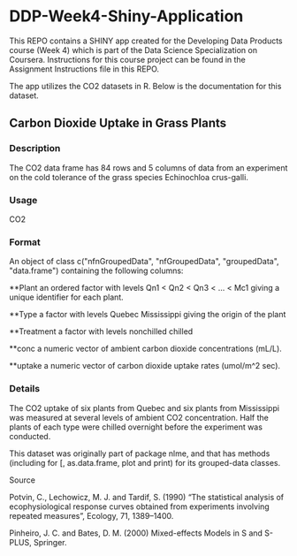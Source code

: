 # DDP-Week4-Shiny-Application

This REPO contains a SHINY app created for the Developing Data Products course (Week 4) which is part of the Data Science Specialization on Coursera. Instructions for this course project can be found in the Assignment Instructions file in this REPO.

The app utilizes the CO2 datasets in R. Below is the documentation for this dataset.

## Carbon Dioxide Uptake in Grass Plants

### Description

The CO2 data frame has 84 rows and 5 columns of data from an experiment on the cold tolerance of the grass species Echinochloa crus-galli.

### Usage

CO2

### Format

An object of class c("nfnGroupedData", "nfGroupedData", "groupedData", "data.frame") containing the following columns:

**Plant
an ordered factor with levels Qn1 < Qn2 < Qn3 < ... < Mc1 giving a unique identifier for each plant.

**Type
a factor with levels Quebec Mississippi giving the origin of the plant

**Treatment
a factor with levels nonchilled chilled

**conc
a numeric vector of ambient carbon dioxide concentrations (mL/L).

**uptake
a numeric vector of carbon dioxide uptake rates (umol/m^2 sec).

### Details

The CO2 uptake of six plants from Quebec and six plants from Mississippi was measured at several levels of ambient CO2 concentration. Half the plants of each type were chilled overnight before the experiment was conducted.

This dataset was originally part of package nlme, and that has methods (including for [, as.data.frame, plot and print) for its grouped-data classes.

Source

Potvin, C., Lechowicz, M. J. and Tardif, S. (1990) “The statistical analysis of ecophysiological response curves obtained from experiments involving repeated measures”, Ecology, 71, 1389–1400.

Pinheiro, J. C. and Bates, D. M. (2000) Mixed-effects Models in S and S-PLUS, Springer.